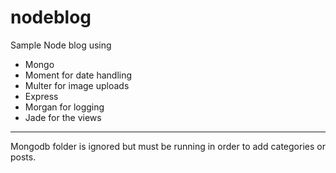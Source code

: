 # nodeblog
Sample Node blog using

- Mongo
- Moment for date handling
- Multer for image uploads
- Express
- Morgan for logging
- Jade for the views


*****
Mongodb folder is ignored but must be running in order
to add categories or posts.